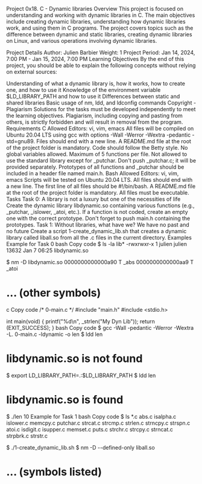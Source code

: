 Project 0x18. C - Dynamic libraries
Overview
This project is focused on understanding and working with dynamic libraries in C. The main objectives include creating dynamic libraries, understanding how dynamic libraries work, and using them in C programs. The project covers topics such as the difference between dynamic and static libraries, creating dynamic libraries on Linux, and various operations involving dynamic libraries.

Project Details
Author: Julien Barbier
Weight: 1
Project Period: Jan 14, 2024, 7:00 PM - Jan 15, 2024, 7:00 PM
Learning Objectives
By the end of this project, you should be able to explain the following concepts without relying on external sources:

Understanding of what a dynamic library is, how it works, how to create one, and how to use it
Knowledge of the environment variable $LD_LIBRARY_PATH and how to use it
Differences between static and shared libraries
Basic usage of nm, ldd, and ldconfig commands
Copyright - Plagiarism
Solutions for the tasks must be developed independently to meet the learning objectives.
Plagiarism, including copying and pasting from others, is strictly forbidden and will result in removal from the program.
Requirements
C
Allowed Editors: vi, vim, emacs
All files will be compiled on Ubuntu 20.04 LTS using gcc with options -Wall -Werror -Wextra -pedantic -std=gnu89.
Files should end with a new line.
A README.md file at the root of the project folder is mandatory.
Code should follow the Betty style.
No global variables allowed.
Maximum of 5 functions per file.
Not allowed to use the standard library except for _putchar.
Don't push _putchar.c; it will be provided separately.
Prototypes of all functions and _putchar should be included in a header file named main.h.
Bash
Allowed Editors: vi, vim, emacs
Scripts will be tested on Ubuntu 20.04 LTS.
All files should end with a new line.
The first line of all files should be #!/bin/bash.
A README.md file at the root of the project folder is mandatory.
All files must be executable.
Tasks
Task 0: A library is not a luxury but one of the necessities of life
Create the dynamic library libdynamic.so containing various functions (e.g., _putchar, _islower, _atoi, etc.).
If a function is not coded, create an empty one with the correct prototype.
Don't forget to push main.h containing the prototypes.
Task 1: Without libraries, what have we? We have no past and no future
Create a script 1-create_dynamic_lib.sh that creates a dynamic library called liball.so from all the .c files in the current directory.
Examples
Example for Task 0
bash
Copy code
$ ls -la lib*
-rwxrwxr-x 1 julien julien 13632 Jan 7 06:25 libdynamic.so

$ nm -D libdynamic.so
0000000000000a90 T _abs
0000000000000aa9 T _atoi
# ... (other symbols)
c
Copy code
/* 0-main.c */
#include "main.h"
#include <stdio.h>

int main(void)
{
    printf("%d\n", _strlen("My Dyn Lib"));
    return (EXIT_SUCCESS);
}
bash
Copy code
$ gcc -Wall -pedantic -Werror -Wextra -L. 0-main.c -ldynamic -o len
$ ldd len
# libdynamic.so is not found

$ export LD_LIBRARY_PATH=.:$LD_LIBRARY_PATH
$ ldd len
# libdynamic.so is found

$ ./len
10
Example for Task 1
bash
Copy code
$ ls *.c
abs.c   isalpha.c  islower.c  memcpy.c  putchar.c  strcat.c  strcmp.c  strlen.c   strncpy.c  strspn.c
atoi.c  isdigit.c  isupper.c  memset.c  puts.c     strchr.c  strcpy.c  strncat.c  strpbrk.c  strstr.c

$ ./1-create_dynamic_lib.sh
$ nm -D --defined-only liball.so
# ... (symbols listed)
